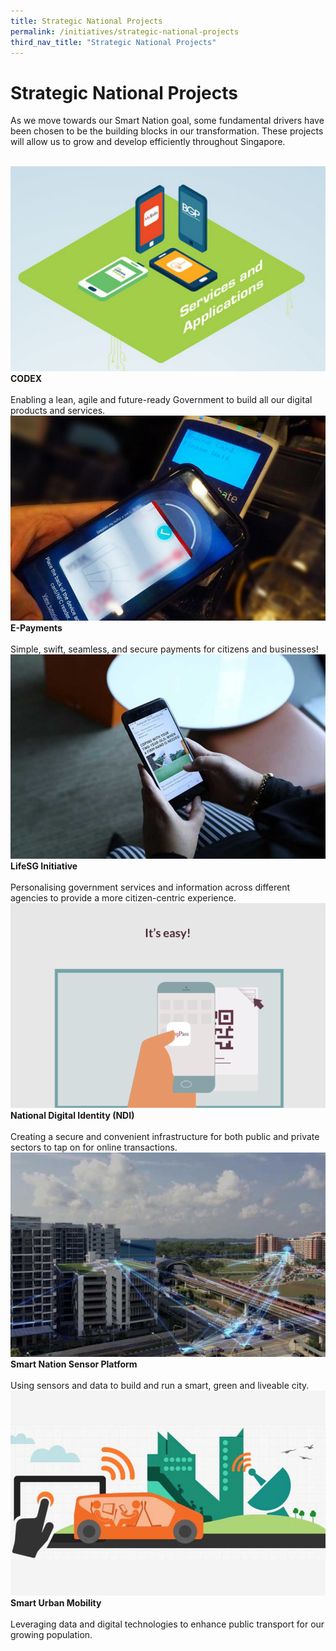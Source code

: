 ```yaml
---
title: Strategic National Projects
permalink: /initiatives/strategic-national-projects
third_nav_title: "Strategic National Projects"
---
```


# Strategic National Projects

As we move towards our Smart Nation goal, some fundamental drivers have been chosen to be the building blocks in our transformation. These projects will allow us to grow and develop efficiently throughout Singapore. 

<br>
<div class="row">  
  <div class="column-c" > 
    <a href="/our-smart-nation/initiatives/strategic-national-projects/codex" target="_blank"><img src="/images/our-smart-nation/Initiatives/overview-page/codex.png"></a><br>
    <div class="header"><b>CODEX</b></div><br>
    <div class="para">Enabling a lean, agile and future-ready Government to build all our digital products and services.</div>
  </div>
   <div class="column-c"> 
    <a href="/our-smart-nation/initiatives/strategic-national-projects/e-payments" target="_blank"><img src="/images/our-smart-nation/Initiatives/overview-page/e-payments.png"></a><br>
     <div class="header"><b>E-Payments</b></div><br>
    <div class="para">Simple, swift, seamless, and secure payments for citizens and businesses!</div>
  </div>
  <div class="column-c">  
    <a href="/our-smart-nation/initiatives/strategic-national-projects/lifesg-initiative" target="_blank"><img src="/images/our-smart-nation/Initiatives/overview-page/LifeSG-initiative.png"></a><br>
    <div class="header"><b>LifeSG Initiative</b></div><br>
    <div class="para">Personalising government services and information across different agencies to provide a more citizen-centric experience.</div>
  </div>     
</div>
<div class="row">  
  <div class="column-c" > 
    <a href="/our-smart-nation/initiatives/strategic-national-projects/national-digital-identity" target="_blank"><img src="/images/our-smart-nation/Initiatives/overview-page/national-digital-identity.png"></a><br>
    <div class="header"><b>National Digital Identity (NDI)</b></div><br>
    <div class="para">Creating a secure and convenient infrastructure for both public and private sectors to tap on for online transactions.</div>
  </div>
  <div class="column-c"> 
    <a href="/our-smart-nation/initiatives/strategic-national-projects/smart-nation-sensor-platform" target="_blank"><img src="/images/our-smart-nation/Initiatives/overview-page/smart-nation-sensor-platform.png"></a><br>       
    <div class="header"><b>Smart Nation Sensor Platform</b></div><br>
    <div class="para">Using sensors and data to build and run a smart, green and liveable city.</div> 
  </div>  
  <div class="column-c">  
    <a href="/our-smart-nation/initiatives/strategic-national-projects/smart-urban-mobility" target="_blank"><img src="/images/our-smart-nation/Initiatives/overview-page/smart-urban-mobility.png"></a><br>
    <div class="header"><b>Smart Urban Mobility</b></div><br>
    <div class="para">Leveraging data and digital technologies to enhance public transport for our growing population.</div>    
  </div>     
</div>
